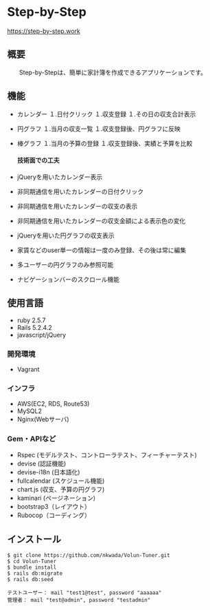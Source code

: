 # Step-by-Step
<https://step-by-step.work>

## 概要
　　Step-by-Stepは、簡単に家計簿を作成できるアプリケーションです。

## 機能
- カレンダー
  １.日付クリック
  １.収支登録
  １.その日の収支合計表示
- 円グラフ
  １.当月の収支一覧
  １.収支登録後、円グラフに反映
- 棒グラフ
  １.当月の予算の登録
  １.収支登録後、実績と予算を比較
  
  #### 技術面での工夫
- jQueryを用いたカレンダー表示
- 非同期通信を用いたカレンダーの日付クリック
- 非同期通信を用いたカレンダーの収支の表示
- 非同期通信を用いたカレンダーの収支金額による表示色の変化
- jQueryを用いた円グラフの収支表示
- 家賃などのuser単一の情報は一度のみ登録、その後は常に編集
- 多ユーザーの円グラフのみ参照可能
- ナビゲーションバーのスクロール機能

## 使用言語
- ruby 2.5.7
- Rails 5.2.4.2
- javascript/jQuery
  
### 開発環境

- Vagrant

### インフラ
- AWS(EC2, RDS, Route53)
- MySQL2
- Nginx(Webサーバ)

###  Gem・APIなど
- Rspec (モデルテスト、コントローラテスト、フィーチャーテスト)
- devise (認証機能)
- devise-i18n (日本語化)
- fullcalendar (スケジュール機能)
- chart.js (収支、予算の円グラフ)
- kaminari (ページネーション)
- bootstrap3（レイアウト）
- Rubocop（コーディング）

## インストール　
```
$ git clone https://github.com/nkwada/Volun-Tuner.git
$ cd Volun-Tuner
$ bundle install
$ rails db:migrate
$ rails db:seed

テストユーザー： mail "test1@test", password "aaaaaa"
管理者： mail "test@admin", password "testadmin"
```

